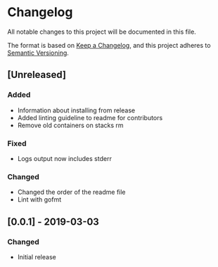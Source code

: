 # Changelog
All notable changes to this project will be documented in this file.

The format is based on [Keep a Changelog](https://keepachangelog.com/en/1.0.0/),
and this project adheres to [Semantic Versioning](https://semver.org/spec/v2.0.0.html).

## [Unreleased]
### Added
- Information about installing from release
- Added linting guideline to readme for contributors
- Remove old containers on stacks rm

### Fixed
- Logs output now includes stderr

### Changed
- Changed the order of the readme file
- Lint with gofmt

## [0.0.1] - 2019-03-03
### Changed
- Initial release
